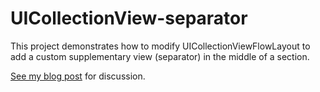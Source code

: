 # UICollectionView-separator

This project demonstrates how to modify UICollectionViewFlowLayout to add a custom supplementary view (separator) in the middle of a section.

[See my blog post](http://jaanus.com/blog/2014/04/12/how-to-add-a-custom-separator-supplementary-view-to-uicollectionview/) for discussion.
